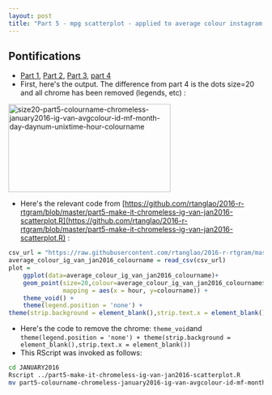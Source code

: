 ```yaml
---
layout: post
title: "Part 5 - mpg scatterplot - applied to average colour instagram by hour jan 1-31, 2016 - remove the chrome and make the dots BIG"
---
```


## Pontifications

* [Part 1](http://rolandtanglao.com/2017/08/07/p1-mpg-scatterplot-average-colour-instagram-r-data-science/), [Part 2](http://rolandtanglao.com/2017/08/07/p2-part2-create-csv-files-with-plotrix-colour-names/), [Part 3](http://rolandtanglao.com/2017/08/07/p3-part3-create-naive-scatterplot-with-colournames/), [part 4](http://rolandtanglao.com/2017/08/07/p4-part4-ig-van-jan2016-colour-the-dots-with-the-right-colour-name/)
* First, here's the output. The difference from part 4 is the dots size=20 and all chrome has been removed (legends, etc) :

<a data-flickr-embed="true"  href="https://www.flickr.com/photos/roland/36438473065/in/dateposted-ff/" title="size20-part5-colourname-chromeless-january2016-ig-van-avgcolour-id-mf-month-day-daynum-unixtime-hour-colourname"><img src="https://farm5.staticflickr.com/4342/36438473065_ded41ba128_n.jpg" width="320" height="174" alt="size20-part5-colourname-chromeless-january2016-ig-van-avgcolour-id-mf-month-day-daynum-unixtime-hour-colourname"></a><script async src="//embedr.flickr.com/assets/client-code.js" charset="utf-8"></script>

* Here's the relevant code from [https://github.com/rtanglao/2016-r-rtgram/blob/master/part5-make-it-chromeless-ig-van-jan2016-scatterplot.R](https://github.com/rtanglao/2016-r-rtgram/blob/master/part5-make-it-chromeless-ig-van-jan2016-scatterplot.R) : 

```R
csv_url = "https://raw.githubusercontent.com/rtanglao/2016-r-rtgram/master/JANUARY2016/january2016-ig-van-avgcolour-id-mf-month-day-daynum-unixtime-hour-colourname.csv"
average_colour_ig_van_jan2016_colourname = read_csv(csv_url)
plot =
    ggplot(data=average_colour_ig_van_jan2016_colourname)+
    geom_point(size=20,colour=average_colour_ig_van_jan2016_colourname$colourname,
               mapping = aes(x = hour, y=colourname)) +
    theme_void() +
    theme(legend.position = 'none') +
theme(strip.background = element_blank(),strip.text.x = element_blank())
```

* Here's the code to remove the chrome: ```theme_void```and ```theme(legend.position = 'none') +
theme(strip.background = element_blank(),strip.text.x = element_blank())```
* This RScript was invoked as follows:

```bash
cd JANUARY2016
Rscript ../part5-make-it-chromeless-ig-van-jan2016-scatterplot.R 
mv part5-colourname-chromeless-january2016-ig-van-avgcolour-id-mf-month-day-daynum-unixtime-hour-colourname.png size20-part5-colourname-chromeless-january2016-ig-van-avgcolour-id-mf-month-day-daynum-unixtime-hour-colourname.png
```

